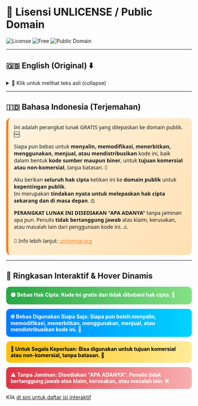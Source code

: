 # 🌟 Lisensi UNLICENSE / Public Domain

![License](https://img.shields.io/badge/License-Unlicense-blue?style=for-the-badge&logo=github&logoColor=white&labelColor=0A66C2)
![Free](https://img.shields.io/badge/Free-100%25-brightgreen?style=for-the-badge)
![Public Domain](https://img.shields.io/badge/Public%20Domain-Yes-orange?style=for-the-badge)

---

## 🇬🇧 English (Original) ⬇️

<details>
<summary>📖 Klik untuk melihat teks asli (collapse)</summary>

<div style="background: linear-gradient(135deg, #e0f7fa, #b2ebf2); padding: 15px; border-radius: 12px; border-left: 6px solid #007BFF; font-family: 'Segoe UI', sans-serif; margin-top:10px;">
This is free and unencumbered software released into the public domain. 🆓

Anyone is free to <strong>copy, modify, publish, use, compile, sell, or distribute</strong> this software, either in source code form or as a compiled binary, for <strong>any purpose</strong>, commercial or non-commercial, and by any means. 🔄

In jurisdictions that recognize copyright laws, the author(s) dedicate <strong>all copyright interest to the public domain</strong>. This is done <strong>for the benefit of the public</strong>, not heirs or successors. This dedication <strong>perpetually relinquishes all present and future rights</strong> under copyright law. ⚖️

<strong>THE SOFTWARE IS PROVIDED "AS IS"</strong> without warranty of any kind, express or implied. Authors are <strong>not liable</strong> for any claims, damages, or issues arising from the use of this software. ⚠️

🔗 More info: <a href="https://unlicense.org" target="_blank" style="text-decoration: underline; color: #007BFF;">unlicense.org</a>
</div>

</details>

---

## 🇮🇩 Bahasa Indonesia (Terjemahan)

<div style="background: linear-gradient(135deg, #fff3e0, #ffe0b2); padding: 15px; border-radius: 12px; border-left: 6px solid #fd7e14; font-family: 'Segoe UI', sans-serif; margin-top:10px;">
Ini adalah perangkat lunak GRATIS yang dilepaskan ke domain publik. 🆓

Siapa pun bebas untuk <strong>menyalin, memodifikasi, menerbitkan, menggunakan, menjual, atau mendistribusikan</strong> kode ini, baik dalam bentuk <strong>kode sumber maupun biner</strong>, untuk <strong>tujuan komersial atau non-komersial</strong>, tanpa batasan. 🔄

Aku berikan <strong>seluruh hak cipta</strong> ketikan ini ke <strong>domain publik</strong> untuk <strong>kepentingan publik</strong>.  
Ini merupakan <strong>tindakan nyata untuk melepaskan hak cipta sekarang dan di masa depan</strong>. ⚖️

<strong>PERANGKAT LUNAK INI DISEDIAKAN "APA ADANYA"</strong> tanpa jaminan apa pun. Penulis <strong>tidak bertanggung jawab</strong> atas klaim, kerusakan, atau masalah lain dari penggunaan kode ini. ⚠️

🔗 Info lebih lanjut: <a href="https://unlicense.org" target="_blank" style="text-decoration: underline; color: #fd7e14;">unlicense.org</a>
</div>

---

## 📝 Ringkasan Interaktif & Hover Dinamis

<div style="display: flex; flex-direction: column; gap: 12px; margin-top: 10px;">

<div style="background: linear-gradient(90deg, #28a745, #85e085); padding: 12px; border-radius: 10px; font-weight: bold; color: white; transition: transform 0.3s, box-shadow 0.3s;" onmouseover="this.style.transform='scale(1.05)'; this.style.boxShadow='0 8px 20px rgba(0,0,0,0.3)'" onmouseout="this.style.transform='scale(1)'; this.style.boxShadow='none'">
🟢 Bebas Hak Cipta: Kode ini gratis dan tidak dibebani hak cipta. 🎉
</div>

<div style="background: linear-gradient(90deg, #007BFF, #00d4ff); padding: 12px; border-radius: 10px; font-weight: bold; color: white; transition: transform 0.3s, box-shadow 0.3s;" onmouseover="this.style.transform='scale(1.05)'; this.style.boxShadow='0 8px 20px rgba(0,0,0,0.3)'" onmouseout="this.style.transform='scale(1)'; this.style.boxShadow='none'">
🌐 Bebas Digunakan Siapa Saja: Siapa pun boleh menyalin, memodifikasi, menerbitkan, menggunakan, menjual, atau mendistribusikan kode ini. 🤝
</div>

<div style="background: linear-gradient(90deg, #ffc107, #ffec99); padding: 12px; border-radius: 10px; font-weight: bold; color: black; transition: transform 0.3s, box-shadow 0.3s;" onmouseover="this.style.transform='scale(1.05)'; this.style.boxShadow='0 8px 20px rgba(0,0,0,0.3)'" onmouseout="this.style.transform='scale(1)'; this.style.boxShadow='none'">
🎯 Untuk Segala Keperluan: Bisa digunakan untuk tujuan komersial atau non-komersial, tanpa batasan. 🚀
</div>

<div style="background: linear-gradient(90deg, #dc3545, #f8b0b0); padding: 12px; border-radius: 10px; font-weight: bold; color: white; transition: transform 0.3s, box-shadow 0.3s;" onmouseover="this.style.transform='scale(1.05)'; this.style.boxShadow='0 8px 20px rgba(0,0,0,0.3)'" onmouseout="this.style.transform='scale(1)'; this.style.boxShadow='none'">
⚠️ Tanpa Jaminan: Disediakan "APA ADANYA". Penulis tidak bertanggung jawab atas klaim, kerusakan, atau masalah lain. ❌
</div>

</div>

Klik [di sini untuk daftar isi interaktif](https://frijal.github.io/index.html)

